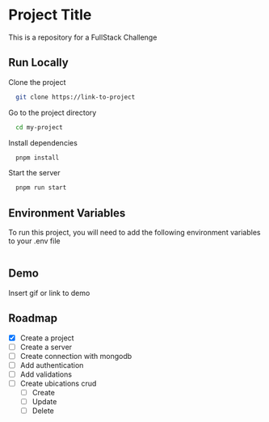 # Project Title

This is a repository for a FullStack Challenge

## Run Locally

Clone the project

```bash
  git clone https://link-to-project
```

Go to the project directory

```bash
  cd my-project
```

Install dependencies

```bash
  pnpm install
```

Start the server

```bash
  pnpm run start
```


## Environment Variables

To run this project, you will need to add the following environment variables to your .env file

```

```

## Demo

Insert gif or link to demo


## Roadmap

- [x] Create a project
- [ ] Create a server
- [ ] Create connection with mongodb
- [ ] Add authentication
- [ ] Add validations
- [ ] Create ubications crud
  - [ ] Create
  - [ ] Update
  - [ ] Delete

